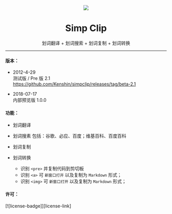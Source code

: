 <p align="center"><img src="http://ksria.qiniudn.com/logo@simpclip.png" /></p>
<h1 align="center">Simp Clip</h1>
<p align="center">划词翻译 + 划词搜索 + 划词复制 + 划词转换</p>

***

#### 版本：

- 2012-4-29  
  测试版 / Pre 版 2.1 <https://github.com/Kenshin/simpclip/releases/tag/beta-2.1>

- 2018-07-17  
  内部预览版 1.0.0

#### 功能：

- 划词翻译

- 划词搜素
  包括：谷歌、必应、百度；维基百科、百度百科

- 划词复制

- 划词转换
  * 识别 `<pre>` 并复制代码到剪切板
  * 识别 `<a>` 可 `新窗口打开` 以及复制为 `Markdown` 形式；
  * 识别 `<img>` 可 `新窗口打开` 以及复制为 `Markdown` 形式；

#### 许可：
[![license-badge]][license-link]